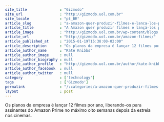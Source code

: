 ```yaml
---
site_title               : "Gizmodo"
site_url                 : "http://gizmodo.uol.com.br"
site_locale              : "pt_BR"
article_slug             : "a-amazon-quer-produzir-filmes-e-lanca-los-por-streaming-logo-depois-de-exibi-los-no-cinema"
article_title            : "A Amazon quer produzir filmes e lançá-los por streaming logo depois de exibi-los no cinema"
article_image            : "http://gizmodo.uol.com.br/wp-content/blogs.dir/8/files/2015/01/Amazon-no-cinema.jpg"
article_url              : "http://gizmodo.uol.com.br/amazon-filmes/"
article_published_at     : "2015-01-19T15:38:00-02:00"
article_description      : "Os planos da empresa é lançar 12 filmes por ano, liberando-os para assinantes do Amazon Prime no máximo oito semanas depois da estreia nos cinemas."
article_author_name      : "Kate Knibbs"
article_author_image     : null
article_author_biography : null
article_author_profile   : "http://gizmodo.uol.com.br/author/kate-knibbs/"
article_author_facebook  : null
article_author_twitter   : null
category                 : ['technology']
tags                     : ['Gizmodo']
permalink                : "/:categories/a-amazon-quer-produzir-filmes-e-lanca-los-por-streaming-logo-depois-de-exibi-los-no-cinema/"
layout                   : post
---
```


Os planos da empresa é lançar 12 filmes por ano, liberando-os para assinantes do Amazon Prime no máximo oito semanas depois da estreia nos cinemas.
